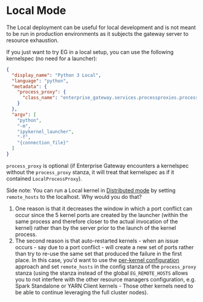# Local Mode

The Local deployment can be useful for local development and is not meant to be run in production environments as it subjects the gateway server to resource exhaustion.

If you just want to try EG in a local setup, you can use the following kernelspec (no need for a launcher):

```json
{
  "display_name": "Python 3 Local",
  "language": "python", 
  "metadata": {
    "process_proxy": {
      "class_name": "enterprise_gateway.services.processproxies.processproxy.LocalProcessProxy"
    }
  },
  "argv": [
    "python",
    "-m",
    "ipykernel_launcher",
    "-f",
    "{connection_file}"
  ]
}
```

`process_proxy` is optional (if Enterprise Gateway encounters a kernelspec without the `process_proxy` stanza, it will treat that kernelspec as if it contained `LocalProcessProxy`).

Side note: You can run a Local kernel in [Distributed mode](./kernel-distributed.md) by setting `remote_hosts` to the localhost. Why would you do that?

1. One reason is that it decreases the window in which a port conflict can occur since the 5 kernel ports are created by the launcher (within the same process and therefore closer to the actual invocation of the kernel) rather than by the server prior to the launch of the kernel process.
2. The second reason is that auto-restarted kernels - when an issue occurs - say due to a port conflict - will create a new set of ports rather than try to re-use the same set that produced the failure in the first place. In this case, you'd want to use the [per-kernel configuration](./config-options.html#per-kernel-configuration-overrides) approach and set `remote_hosts` in the config stanza of the `process_proxy` stanza (using the stanza instead of the global `EG_REMOTE_HOSTS` allows you to not interfere with the other resource managers configuration, e.g. Spark Standalone or YARN Client kernels - Those other kernels need to be able to continue leveraging the full cluster nodes).
